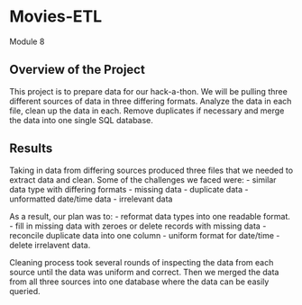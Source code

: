 # Movies-ETL
Module 8

## Overview of the Project
This project is to prepare data for our hack-a-thon. We will be pulling three different sources of data
in three differing formats. Analyze the data in each file, clean up the data in each. Remove duplicates if
necessary and merge the data into one single SQL database.

## Results
Taking in data from differing sources produced three files that we needed to extract data and clean.
Some of the challenges we faced were:
	- similar data type with differing formats
	- missing data
	- duplicate data
	- unformatted date/time data
	- irrelevant data
	
As a result, our plan was to:
	- reformat data types into one readable format.
	- fill in missing data with zeroes or delete records with missing data
	- reconcile duplicate data into one column
	- uniform format for date/time
	- delete irrelavent data.
	
Cleaning process took several rounds of inspecting the data from each source until the data
was uniform and correct. Then we merged the data from all three sources into one database where 
the data can be easily queried.